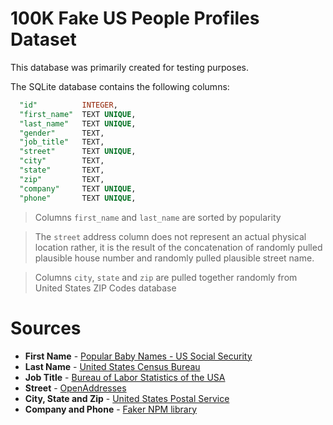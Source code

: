 # 100K Fake US People Profiles Dataset

This database was primarily created for testing purposes.

The SQLite database contains the following columns:

```sql
  "id"          INTEGER,
  "first_name"  TEXT UNIQUE,
  "last_name"   TEXT UNIQUE,
  "gender"      TEXT,
  "job_title"   TEXT,
  "street"      TEXT UNIQUE,
  "city"        TEXT,
  "state"       TEXT,
  "zip"         TEXT,
  "company"     TEXT UNIQUE,
  "phone"       TEXT UNIQUE,
```

> Columns `first_name` and `last_name` are sorted by popularity

> The `street` address column does not represent an actual physical location rather, it is the result of the concatenation of randomly pulled plausible house number and randomly pulled plausible street name.

> Columns `city`, `state` and `zip` are pulled together randomly from United States ZIP Codes database

# Sources

- **First Name** - [Popular Baby Names - US Social Security](https://www.ssa.gov/oact/babynames/limits.html)
- **Last Name** - [United States Census Bureau](https://www.census.gov/topics/population/genealogy/data/2010_surnames.html)
- **Job Title** - [Bureau of Labor Statistics of the USA](https://www.bls.gov)
- **Street** - [OpenAddresses](https://openaddresses.io)
- **City, State and Zip** - [United States Postal Service](https://www.usps.com)
- **Company and Phone** - [Faker NPM library](https://fakerjs.dev/api/company.html#name)
